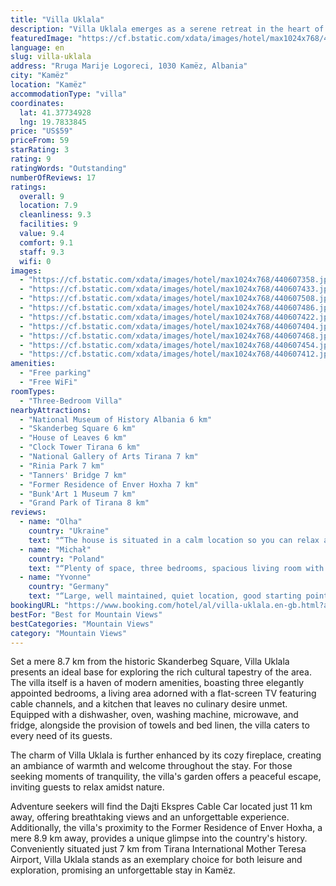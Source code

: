 ```yaml
---
title: "Villa Uklala"
description: "Villa Uklala emerges as a serene retreat in the heart of Kamëz, offering a perfect blend of comfort and convenience for travelers seeking a memorable stay."
featuredImage: "https://cf.bstatic.com/xdata/images/hotel/max1024x768/440607358.jpg?k=e8e1c8760fefb39a8b07fe05bb7cf18a4096bd6cb21dccdcf6a6c792405f9567&o=&hp=1"
language: en
slug: villa-uklala
address: "Rruga Marije Logoreci, 1030 Kamëz, Albania"
city: "Kamëz"
location: "Kamëz"
accommodationType: "villa"
coordinates:
  lat: 41.37734928
  lng: 19.7833845
price: "US$59"
priceFrom: 59
starRating: 3
rating: 9
ratingWords: "Outstanding"
numberOfReviews: 17
ratings:
  overall: 9
  location: 7.9
  cleanliness: 9.3
  facilities: 9
  value: 9.4
  comfort: 9.1
  staff: 9.3
  wifi: 0
images:
  - "https://cf.bstatic.com/xdata/images/hotel/max1024x768/440607358.jpg?k=e8e1c8760fefb39a8b07fe05bb7cf18a4096bd6cb21dccdcf6a6c792405f9567&o=&hp=1"
  - "https://cf.bstatic.com/xdata/images/hotel/max1024x768/440607433.jpg?k=bda93f60fc3e2dd40a42444f6a9f463f5a11fdf3fa2e3f6da8ba682936a1306b&o=&hp=1"
  - "https://cf.bstatic.com/xdata/images/hotel/max1024x768/440607508.jpg?k=607fd31437b94e53f7fc69872622336a13e52852c9fa04fb51b495d57cf87224&o=&hp=1"
  - "https://cf.bstatic.com/xdata/images/hotel/max1024x768/440607486.jpg?k=ccbbfff9e1a2b25af1811fd0f5fcfb1abbcb77d5bb526c270a560503e1ee3c3e&o=&hp=1"
  - "https://cf.bstatic.com/xdata/images/hotel/max1024x768/440607422.jpg?k=e5a41440f79813398a04c4684353aea13317b214c0cb7b2fa09cd165dc95fd91&o=&hp=1"
  - "https://cf.bstatic.com/xdata/images/hotel/max1024x768/440607404.jpg?k=166cffe386720a35d1ba61d38bfb1a49f89dfaa8801d10e055a9553c90476ebb&o=&hp=1"
  - "https://cf.bstatic.com/xdata/images/hotel/max1024x768/440607468.jpg?k=26a20d996c0a2603f3b88992394035369250155a13bbdb88836ac15c80767901&o=&hp=1"
  - "https://cf.bstatic.com/xdata/images/hotel/max1024x768/440607454.jpg?k=603743a43dbee6a8aa44d777ed99da793abe2240a5131a5baba60462810bd37b&o=&hp=1"
  - "https://cf.bstatic.com/xdata/images/hotel/max1024x768/440607412.jpg?k=b6af2fb6e95614b68c6f9c3f27797488f056310ba929bc00dd6469cdd49115d6&o=&hp=1"
amenities:
  - "Free parking"
  - "Free WiFi"
roomTypes:
  - "Three-Bedroom Villa"
nearbyAttractions:
  - "National Museum of History Albania 6 km"
  - "Skanderbeg Square 6 km"
  - "House of Leaves 6 km"
  - "Clock Tower Tirana 6 km"
  - "National Gallery of Arts Tirana 7 km"
  - "Rinia Park 7 km"
  - "Tanners' Bridge 7 km"
  - "Former Residence of Enver Hoxha 7 km"
  - "Bunk'Art 1 Museum 7 km"
  - "Grand Park of Tirana 8 km"
reviews:
  - name: "Olha"
    country: "Ukraine"
    text: "“The house is situated in a calm location so you can relax and enjoy the mountain view from the terrace while having your morning coffee of lunch. The rooms have lots of space. The house is well equipped with everything you need for a short or long...”"
  - name: "Michał"
    country: "Poland"
    text: "“Plenty of space, three bedrooms, spacious living room with kitchen, two bathrooms, two big balconies and a safe place to park the motorbikes. Also the owner speaks English and was very helpful.”"
  - name: "Yvonne"
    country: "Germany"
    text: "“Large, well maintained, quiet location, good starting point for day trip to Bovilla See”"
bookingURL: "https://www.booking.com/hotel/al/villa-uklala.en-gb.html?aid=8035640"
bestFor: "Best for Mountain Views"
bestCategories: "Mountain Views"
category: "Mountain Views"
---
```


Set a mere 8.7 km from the historic Skanderbeg Square, Villa Uklala presents an ideal base for exploring the rich cultural tapestry of the area. The villa itself is a haven of modern amenities, boasting three elegantly appointed bedrooms, a living area adorned with a flat-screen TV featuring cable channels, and a kitchen that leaves no culinary desire unmet. Equipped with a dishwasher, oven, washing machine, microwave, and fridge, alongside the provision of towels and bed linen, the villa caters to every need of its guests.

The charm of Villa Uklala is further enhanced by its cozy fireplace, creating an ambiance of warmth and welcome throughout the stay. For those seeking moments of tranquility, the villa's garden offers a peaceful escape, inviting guests to relax amidst nature.

Adventure seekers will find the Dajti Ekspres Cable Car located just 11 km away, offering breathtaking views and an unforgettable experience. Additionally, the villa's proximity to the Former Residence of Enver Hoxha, a mere 8.9 km away, provides a unique glimpse into the country's history. Conveniently situated just 7 km from Tirana International Mother Teresa Airport, Villa Uklala stands as an exemplary choice for both leisure and exploration, promising an unforgettable stay in Kamëz.